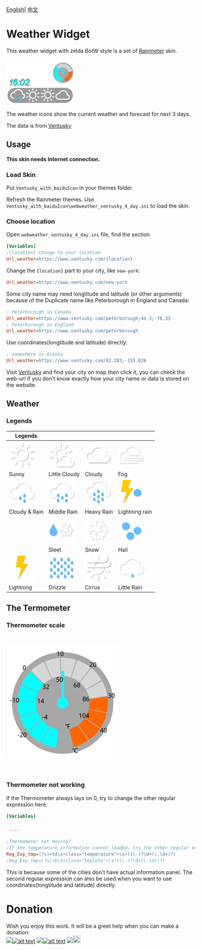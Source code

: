 [English](README.md)| [中文](README_zh.md)

# Weather Widget
This weather widget with zelda BotW style is a set of [Rainmeter](https://docs.rainmeter.net/) skin. <br/>

![Thumbnail](Asset/screenshot1.png)
<br/>

The weather icons show the current weather and forecast for next 3 days.<br/>

The data is from [Ventusky](https://www.ventusky.com/)

## Usage

**This skin needs Internet connection.**

### Load Skin
Put `Ventusky_with_baiduIcon` in your themes folder. <br/>

Refresh the Rainmeter themes. Use `Ventusky_with_baiduIcon\webweather_ventusky_4_day.ini` to load the skin.

### Choose location

Open `webweather_ventusky_4_day.ini` file, find the section
```ini
[Variables]
;{location} change to your location
Url_weather=https://www.ventusky.com/{location}
```
Change the `{location}` part to your city, like `new-york`:

```ini
Url_weather=https://www.ventusky.com/new-york
```

Some city name may need longtitude and latitude (or other arguments) because of the Duplicate name like Peterborough in England and Canada:

```ini
; Peterborough in Canada
Url_weather=https://www.ventusky.com/peterborough;44.3;-78.33
; Peterborough in England
Url_weather=https://www.ventusky.com/peterborough
```
Use coordinates(longtitude and latitude) directly:

```ini
; somewhere in Alaska
Url_weather=https://www.ventusky.com/62.283;-155.028
```

Visit [Ventusky](https://www.ventusky.com/) and find your city on map then click it, you can check the web-url if you don't know exactly how your city name or data is stored on the website.
## Weather

### Legends

| Legends | | | |
|-|-|-|-|
|![icons](Ventusky_with_BaiduIcon/1.png)|![icons](Ventusky_with_BaiduIcon/2.png)|![icons](Ventusky_with_BaiduIcon/4.png)|![icons](Ventusky_with_BaiduIcon/6.png)|
|Sunny|Little Cloudy|Cloudy|Fog|
|![icons](Ventusky_with_BaiduIcon/10.png)|![icons](Ventusky_with_BaiduIcon/11.png)|![icons](Ventusky_with_BaiduIcon/12.png)|![icons](Ventusky_with_BaiduIcon/13.png)|
|Cloudy & Rain|Middle Rain|Heavy Rain|Lightning rain|
| |![icons](Ventusky_with_BaiduIcon/15.png)|![icons](Ventusky_with_BaiduIcon/17.png)|![icons](Ventusky_with_BaiduIcon/18.png)|
| |Sleet|Snow|Hail|
|![icons](Ventusky_with_BaiduIcon/19.png)|![icons](Ventusky_with_BaiduIcon/20.png)|![icons](Ventusky_with_BaiduIcon/24.png)|![icons](Ventusky_with_BaiduIcon/25.png)|
|Lightning|Drizzle|Cirrus|Little Rain|


## The Termometer

### Thermometer scale



<br/>

![thermoscale](Asset/Thermometer_scale.png)

<br/>

### Thermometer not working

If the Thermometer always lays on 0, try to change the other regular expression here:

```ini
[Variables]

 ....
 
;Thermometer not moving?
;If the temperature information cannot loaded, try the other regular expression
Reg_Exp_tmp=(?s)<td\s+class="temperature">\s+((\-)?\d+(\.\d+)?)
;Reg_Exp_tmp=(?s)<b\s+class="teplota">\s*((\-)?\d+(\.\d+)?)

```

This is because some of the cities don't have actual information panel.
The second regular expression can also be used when you want to use coordinates(longtitude and latitude) directly.


# Donation
Wish you enjoy this work. 
It will be a greet help when you can make a donation:<br/>
<a href='https://Ko-fi.com/ztbxxt'><img src="https://img.shields.io/badge/Donate-Ko_fi-442200.svg" /><img src="https://storage.ko-fi.com/cdn/kofi_stroke_cup.svg" alt="alt text" height="20" width="30" /></a>
<a href='https://paypal.me/ztbxxt'><img src="https://img.shields.io/badge/Donate-PayPal-2275FF.svg" /><img src="https://www.paypalobjects.com/webstatic/icon/pp32.png" alt="alt text" height="20" width="20" /></a>
<a href='https://afdian.net/@ztbxxt'><img src="https://img.shields.io/badge/Donate-爱发电-6900CF.svg"/><img src="https://afdian.net/static/img/logo/logo.png" height="20"  width="20" /></a>
